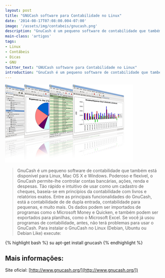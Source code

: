 ```yaml
---
layout: post
title: "GNUCash software para Contabilidade no Linux"
date: '2014-08-17T07:08:00.004-07:00'
image: '/assets/img/contabeis/gnucash.png'
description: "GnuCash é um pequeno software de contabilidade que também está disponível para Linux, Mac OS X e Windows."
main-class: 'artigos'
tags:
- Linux
- Contábeis
- Dicas
- GNU
twitter_text: "GNUCash software para Contabilidade no Linux"
introduction: "GnuCash é um pequeno software de contabilidade que também está disponível para Linux, Mac OS X e Windows."
---
```


![Blog Linux](/assets/img/contabeis/gnucash.png "GNUCash")

> GnuCash é um pequeno software de contabilidade que também está disponível para Linux, Mac OS X e Windows. Poderoso e flexível, o GnuCash permite-lhe controlar contas bancárias, ações, renda e despesas. Tão rápido e intuitivo de usar como um cadastro de cheques, baseia-se em princípios da contabilidade com livros e relatórios exatos. Entre as principais funcionalidades do GnuCash, está a contabilidade de de dupla entrada, contabilidade para pequenas, e muito mais. Os dados podem ser importados de programas como o Microsoft Money e Quicken, e também podem ser exportados para planilhas, como o Microsoft Excel. Se você já usou programas de contabilidade, antes, não terá problemas para usar o GnuCash.
Para instalar o GnuCash no Linux (Debian, Ubuntu ou Debian Like) execute:

{% highlight bash %}
su
apt-get install gnucash
{% endhighlight %}

## Mais informações:

Site oficial: [http://www.gnucash.org/](http://www.gnucash.org/])


